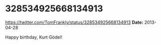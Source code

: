 # 328534925668134913
https://twitter.com/TomFrankly/status/328534925668134913
**Date:** 2013-04-28

Happy birthday, Kurt Gödel!
